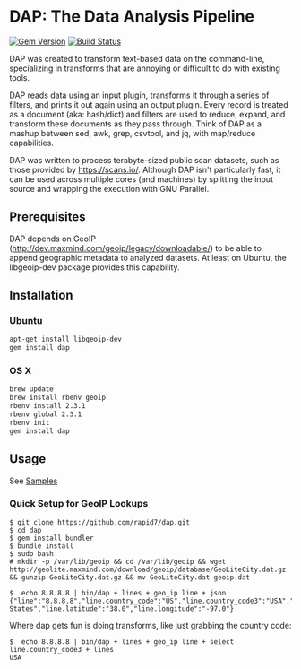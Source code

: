 # DAP: The Data Analysis Pipeline

[![Gem Version](https://badge.fury.io/rb/dap.svg)](http://badge.fury.io/rb/dap)
[![Build Status](https://travis-ci.org/rapid7/dap.svg?branch=master)](https://travis-ci.org/rapid7/dap)

DAP was created to transform text-based data on the command-line, specializing in transforms that are annoying or difficult to do with existing tools.

DAP reads data using an input plugin, transforms it through a series of filters, and prints it out again using an output plugin. Every record is treated as a document (aka: hash/dict) and filters are used to reduce, expand, and transform these documents as they pass through. Think of DAP as a mashup between sed, awk, grep, csvtool, and jq, with map/reduce capabilities.

DAP was written to process terabyte-sized public scan datasets, such as those provided by https://scans.io/. Although DAP isn't particularly fast, it can be used across multiple cores (and machines) by splitting the input source and wrapping the execution with GNU Parallel.

## Prerequisites

DAP depends on GeoIP (http://dev.maxmind.com/geoip/legacy/downloadable/) to be able to append geographic metadata to analyzed datasets.  At least on Ubuntu, the libgeoip-dev package provides this capability.

## Installation

### Ubuntu

```bash
apt-get install libgeoip-dev
gem install dap
```

### OS X

```bash
brew update
brew install rbenv geoip
rbenv install 2.3.1
rbenv global 2.3.1
rbenv init
gem install dap
```

## Usage

See [Samples](https://github.com/rapid7/dap/tree/master/samples)

### Quick Setup for GeoIP Lookups

```
$ git clone https://github.com/rapid7/dap.git
$ cd dap
$ gem install bundler
$ bundle install
$ sudo bash
# mkdir -p /var/lib/geoip && cd /var/lib/geoip && wget http://geolite.maxmind.com/download/geoip/database/GeoLiteCity.dat.gz && gunzip GeoLiteCity.dat.gz && mv GeoLiteCity.dat geoip.dat
```

```
$  echo 8.8.8.8 | bin/dap + lines + geo_ip line + json
{"line":"8.8.8.8","line.country_code":"US","line.country_code3":"USA","line.country_name":"United States","line.latitude":"38.0","line.longitude":"-97.0"}
```

Where dap gets fun is doing transforms, like just grabbing the country code:
```
$  echo 8.8.8.8 | bin/dap + lines + geo_ip line + select line.country_code3 + lines
USA
```

